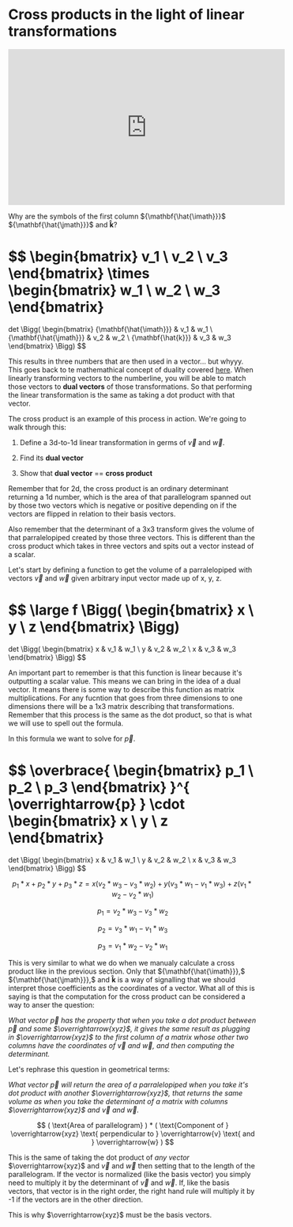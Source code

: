 # Cross products in the light of linear transformations

<iframe width="560" height="315" src="https://www.youtube.com/embed/BaM7OCEm3G0" frameborder="0" allow="accelerometer; autoplay; clipboard-write; encrypted-media; gyroscope; picture-in-picture" allowfullscreen></iframe>

Why are the symbols of the first column ${\mathbf{\hat{\imath}}}$ ${\mathbf{\hat{\jmath}}}$ and ${\mathbf{\hat{k}}}$?


$$
    \begin{bmatrix}
        v_1 \\
        v_2 \\
        v_3
    \end{bmatrix}
\times
    \begin{bmatrix}
        w_1 \\
        w_2 \\
        w_3
    \end{bmatrix}
= 
det
\Bigg(
\begin{bmatrix}
    {\mathbf{\hat{\imath}}} & v_1 & w_1 \\
    {\mathbf{\hat{\jmath}}} & v_2 & w_2 \\
    {\mathbf{\hat{k}}} & v_3 & w_3
\end{bmatrix}
\Bigg)
$$

This results in three numbers that are then used in a vector... but whyyy. 
This goes back to te mathemathical concept of duality covered [here](../009_Dot_products_and_duality). When linearly transforming vectors to the numberline, you will be able to match those vectors to **dual vectors** of those transformations. So that performing the linear transformation is the same as taking a dot product with that vector. 

The cross product is an example of this process in action. We're going to walk through this:

1. Define a 3d-to-1d linear transformation in germs of $\overrightarrow{v}$ and $\overrightarrow{w}$. 

2. Find its **dual vector**

3. Show that **dual vector** == **cross product**

Remember that for 2d, the cross product is an ordinary determinant returning a 1d number, which is the area of that parallelogram spanned out by those two vectors which is negative or positive depending on if the vectors are flipped in relation to their basis vectors. 

Also remember that the determinant of a 3x3 transform gives the volume of that parralelopiped created by those three vectors. This is different than the cross product which takes in three vectors and spits out a vector instead of a scalar. 

Let's start by defining a function to get the volume of a parralelopiped with vectors $\overrightarrow{v}$ and $\overrightarrow{w}$ given arbitrary input vector made up of x, y, z. 

$$
\large f
\Bigg(
\begin{bmatrix}
    x \\
    y \\
    z
\end{bmatrix}
\Bigg)
=
det
\Bigg(
\begin{bmatrix}
    x & v_1 & w_1 \\
    y & v_2 & w_2 \\
    x & v_3 & w_3
\end{bmatrix}
\Bigg)
$$

An important part to remember is that this function is linear because it's outputting a scalar value. This means we can bring in the idea of a dual vector. It means there is some way to describe this function as matrix multiplications. For any fucntion that goes from three dimensions to one dimensions there will be a 1x3 matrix describing that transformations. Remember that this process is the same as the dot product, so that is what we will use to spell out the formula. 

In this formula we want to solve for $\overrightarrow{p}$.

$$
\overbrace{
    \begin{bmatrix}
        p_1 \\
        p_2 \\
        p_3
    \end{bmatrix}
}^{ \overrightarrow{p} }
\cdot
\begin{bmatrix}
    x \\
    y \\
    z
\end{bmatrix}
=
det
\Bigg(
\begin{bmatrix}
    x & v_1 & w_1 \\
    y & v_2 & w_2 \\
    x & v_3 & w_3
\end{bmatrix}
\Bigg)
$$

$$
p_1 * x + p_2 * y + p_3 * z = x(v_2 * w_3 - v_3* w_2) + y(v_3 * w_1 - v_1 * w_3) + z(v_1 * w_2 - v_2 * w_1)
$$

$$
p_1 = v_2*w_3-v_3*w_2
$$

$$
p_2 = v_3*w_1-v_1*w_3
$$

$$
p_3 = v_1*w_2-v_2*w_1
$$

This is very similar to what we do when we manualy calculate a cross product like in the previous section. Only that ${\mathbf{\hat{\imath}}},$ ${\mathbf{\hat{\jmath}}},$ and ${\mathbf{\hat{k}}}$ is a way of signalling that we should interpret those coefficients as the coordinates of a vector. What all of this is saying is that the computation for the cross product can be considered a way to anser the question: 

*What vector $\overrightarrow{p}$ has the property that when you take a dot product between $\overrightarrow{p}$ and some $\overrightarrow{xyz}$, it gives the same result as plugging in $\overrightarrow{xyz}$ to the first column of a matrix whose other two columns have the coordinates of $\overrightarrow{v}$ and $\overrightarrow{w},$ and then computing the determinant.*

Let's rephrase this question in geometrical terms:

*What vector $\overrightarrow{p}$ will return the area of a parralelopiped when you take it's dot product with another $\overrightarrow{xyz}$, that returns the same volume as when you take the determinant of a matrix with columns $\overrightarrow{xyz}$ and $\overrightarrow{v}$ and $\overrightarrow{w}$.* 

$$
(
\text{Area of parallelogram}
)
* 
(
\text{Component of }
\overrightarrow{xyz}
\text{ perpendicular to }
\overrightarrow{v}
\text{ and }
\overrightarrow{w}
)
$$

This is the same of taking the dot product of *any vector* $\overrightarrow{xyz}$ and $\overrightarrow{v}$ and $\overrightarrow{w}$ then setting that to the length of the parallelogram. If the vector is normalized (like the basis vector) you simply need to multiply it by the determinant of $\overrightarrow{v}$ and $\overrightarrow{w}$. If, like the basis vectors, that vector is in the right order, the right hand rule will multiply it by -1 if the vectors are in the other direction. 

This is why $\overrightarrow{xyz}$ must be the basis vectors. 



